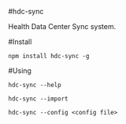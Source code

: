 #hdc-sync

Health Data Center Sync system.

#Install

`npm install hdc-sync -g`

#Using

`hdc-sync --help`

`hdc-sync --import`

`hdc-sync --config <config file>`